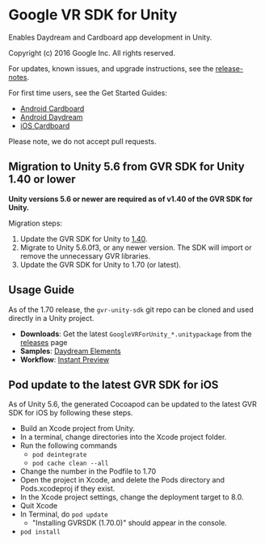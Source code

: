 # Google VR SDK for Unity

Enables Daydream and Cardboard app development in Unity.

Copyright (c) 2016 Google Inc. All rights reserved.

For updates, known issues, and upgrade instructions, see the
[release-notes](//github.com/googlevr/gvr-unity-sdk/releases).

For first time users, see the Get Started Guides:
 * [Android Cardboard](//developers.google.com/vr/unity/get-started-android)
 * [Android Daydream](//developers.google.com/vr/unity/get-started-controller)
 * [iOS Cardboard](//developers.google.com/vr/unity/get-started-ios)

Please note, we do not accept pull requests.

## Migration to Unity 5.6 from GVR SDK for Unity 1.40 or lower
__Unity versions 5.6 or newer are required as of v1.40 of the GVR SDK for Unity.__

Migration steps:

1. Update the GVR SDK for Unity to [1.40](//github.com/googlevr/gvr-unity-sdk/blob/a3d1033260dab57cb0f4a62a770796fbd09fe37a/GoogleVRForUnity.unitypackage).
2. Migrate to Unity 5.6.0f3, or any newer version. The SDK will import or remove the unnecessary GVR libraries.
3. Update the GVR SDK for Unity to 1.70 (or latest).

## Usage Guide
As of the 1.70 release, the `gvr-unity-sdk` git repo can be cloned and used directly in a Unity project.

* __Downloads__: Get the latest `GoogleVRForUnity_*.unitypackage` from the [releases](//github.com/googlevr/gvr-unity-sdk/releases) page
* __Samples__: [Daydream Elements](//github.com/googlevr/daydream-elements)
* __Workflow__: [Instant Preview](//github.com/googlevr/gvr-instant-preview)

## Pod update to the latest GVR SDK for iOS
As of Unity 5.6, the generated Cocoapod can be updated to the latest GVR SDK for iOS by following these steps.

* Build an Xcode project from Unity.
* In a terminal, change directories into the Xcode project folder.
* Run the following commands
  * ``pod deintegrate``
  * ``pod cache clean --all``
* Change the number in the Podfile to 1.70
* Open the project in Xcode, and delete the Pods directory and Pods.xcodeproj if they exist.
* In the Xcode project settings, change the deployment target to 8.0.
* Quit Xcode
* In Terminal, do ``pod update``
  * "Installing GVRSDK (1.70.0)" should appear in the console.
* ``pod install``

